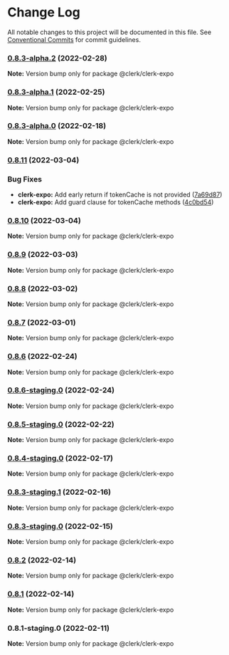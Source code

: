 # Change Log

All notable changes to this project will be documented in this file.
See [Conventional Commits](https://conventionalcommits.org) for commit guidelines.

### [0.8.3-alpha.2](https://github.com/clerkinc/javascript/compare/@clerk/clerk-expo@0.8.6...@clerk/clerk-expo@0.8.3-alpha.2) (2022-02-28)

**Note:** Version bump only for package @clerk/clerk-expo





### [0.8.3-alpha.1](https://github.com/clerkinc/javascript/compare/@clerk/clerk-expo@0.8.6...@clerk/clerk-expo@0.8.3-alpha.1) (2022-02-25)

**Note:** Version bump only for package @clerk/clerk-expo





### [0.8.3-alpha.0](https://github.com/clerkinc/javascript/compare/@clerk/clerk-expo@0.8.2...@clerk/clerk-expo@0.8.3-alpha.0) (2022-02-18)

**Note:** Version bump only for package @clerk/clerk-expo





### [0.8.11](https://github.com/clerkinc/javascript/compare/@clerk/clerk-expo@0.8.10...@clerk/clerk-expo@0.8.11) (2022-03-04)


### Bug Fixes

* **clerk-expo:** Add early return if tokenCache is not provided ([7a69d87](https://github.com/clerkinc/javascript/commit/7a69d870e5a6a73f34d6989643b55d2ff131536e))
* **clerk-expo:** Add guard clause for tokenCache methods ([4c0bd54](https://github.com/clerkinc/javascript/commit/4c0bd54248a7248c844f8255120adadea57b5bee))



### [0.8.10](https://github.com/clerkinc/javascript/compare/@clerk/clerk-expo@0.8.9...@clerk/clerk-expo@0.8.10) (2022-03-04)

**Note:** Version bump only for package @clerk/clerk-expo





### [0.8.9](https://github.com/clerkinc/javascript/compare/@clerk/clerk-expo@0.8.8...@clerk/clerk-expo@0.8.9) (2022-03-03)

**Note:** Version bump only for package @clerk/clerk-expo





### [0.8.8](https://github.com/clerkinc/javascript/compare/@clerk/clerk-expo@0.8.7...@clerk/clerk-expo@0.8.8) (2022-03-02)

**Note:** Version bump only for package @clerk/clerk-expo





### [0.8.7](https://github.com/clerkinc/javascript/compare/@clerk/clerk-expo@0.8.6...@clerk/clerk-expo@0.8.7) (2022-03-01)

**Note:** Version bump only for package @clerk/clerk-expo





### [0.8.6](https://github.com/clerkinc/javascript/compare/@clerk/clerk-expo@0.8.6-staging.0...@clerk/clerk-expo@0.8.6) (2022-02-24)

**Note:** Version bump only for package @clerk/clerk-expo





### [0.8.6-staging.0](https://github.com/clerkinc/javascript/compare/@clerk/clerk-expo@0.8.5-staging.0...@clerk/clerk-expo@0.8.6-staging.0) (2022-02-24)

**Note:** Version bump only for package @clerk/clerk-expo





### [0.8.5-staging.0](https://github.com/clerkinc/javascript/compare/@clerk/clerk-expo@0.8.4-staging.0...@clerk/clerk-expo@0.8.5-staging.0) (2022-02-22)

**Note:** Version bump only for package @clerk/clerk-expo





### [0.8.4-staging.0](https://github.com/clerkinc/javascript/compare/@clerk/clerk-expo@0.8.3-staging.1...@clerk/clerk-expo@0.8.4-staging.0) (2022-02-17)

**Note:** Version bump only for package @clerk/clerk-expo





### [0.8.3-staging.1](https://github.com/clerkinc/javascript/compare/@clerk/clerk-expo@0.8.3-staging.0...@clerk/clerk-expo@0.8.3-staging.1) (2022-02-16)

**Note:** Version bump only for package @clerk/clerk-expo





### [0.8.3-staging.0](https://github.com/clerkinc/javascript/compare/@clerk/clerk-expo@0.8.2...@clerk/clerk-expo@0.8.3-staging.0) (2022-02-15)

**Note:** Version bump only for package @clerk/clerk-expo





### [0.8.2](https://github.com/clerkinc/javascript/compare/@clerk/clerk-expo@0.8.1...@clerk/clerk-expo@0.8.2) (2022-02-14)

**Note:** Version bump only for package @clerk/clerk-expo





### [0.8.1](https://github.com/clerkinc/javascript/compare/@clerk/clerk-expo@0.8.1-staging.0...@clerk/clerk-expo@0.8.1) (2022-02-14)

**Note:** Version bump only for package @clerk/clerk-expo





### 0.8.1-staging.0 (2022-02-11)

**Note:** Version bump only for package @clerk/clerk-expo

